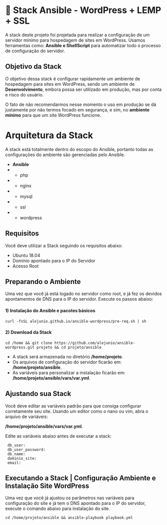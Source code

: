 # 🚀  Stack Ansible - WordPress + LEMP + SSL

A stack deste projeto foi projetada para realizar a configuração de um servidor mínimo para hospedagem de sites em WordPress. Usamos ferramentas como: **Ansible e ShellScript** para automatizar todo o processo de configuração do servidor. 


## Objetivo da Stack

O objetivo dessa stack é configurar rapidamente um ambiente de hospedagem para sites em WordPress, sendo um ambiente de **Desenvolvimento**, embora possa ser utilizado em produção, mas por conta e risco do usuário.

O fato de não recomendarmos nesse momento o uso em produção se dá justamente por não termos focado em segurança, e sim, no **ambiente mínimo** para que um site WordPress funcione.

# Arquitetura da Stack

A stack está totalmente dentro do escopo do Ansible, portanto todas as configurações do ambiente são gerenciadas pelo Ansible.
* **Ansible**
* - php
* - nginx
* - mysql 
* - ssl 
* - wordpress



## Requisitos

Você deve utilizar a Stack seguindo os requisitos abaixo:
* Ubuntu 18.04
* Domínio apontado para o IP do Servidor
* Acesso Root



## Preparando o Ambiente

Uma vez que você já está logado no servidor como root, e já fez os devidos apontamentos de DNS para o IP do servidor. Execute os passos abaixo:
#### 1) Instalação do Ansible e pacotes básicos
```shell
curl -fsSL alejunio.github.io/ansible-wordpress/pre-req.sh | sh
```

#### 2) Download da Stack
```shell
cd /home && git clone https://github.com/alejunio/ansible-wordpress.git projeto && cd projeto/ansible 
```

- A stack será armazenada no diretório **/home/projeto**.
- Os arquivos de configuração do servidor ficarão em:   **/home/projeto/ansible**.
- As variáveis para personalizar a instalação ficarão em: **/home/projeto/ansible/vars/var.yml**.

## Ajustando sua Stack

Você deve editar as variáveis padrão para que consiga configurar corretamente seu site.
Usando um editor como o nano ou vim, abra o arquivo de variáveis:

**/home/projeto/ansible/vars/var.yml**.

Edite as variáveis abaixo antes de executar a stack:
```shell
 db_user:  
 db_user_password: 
 db_name: 
 dominio_site: 
 email: 
```
## Executando a Stack | Configuração Ambiente e Instalação Site WordPress

Uma vez que você já ajustou os parâmetros nas variáveis para configuração do site e já tem o DNS apontado para o IP do servidor, execute o comando abaixo para instalação do site.
```shell
cd /home/projeto/ansible && ansible-playbook playbook.yml 
```


